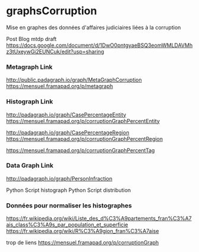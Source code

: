 # graphsCorruption
Mise en graphes des données d'affaires judiciaires liées à la corruption

Post Blog mtdp draft
https://docs.google.com/document/d/1DwO0pntgyaeBSQ3eomWMLDAVMhz3tUxeywGi2EUNCuk/edit?usp=sharing


### Metagraph Link
http://public.padagraph.io/graph/MetaGraphCorruption
https://mensuel.framapad.org/p/metagraph

### Histograph Link
http://padagraph.io/graph/CasePercentageEntity
https://mensuel.framapad.org/p/corruptionGraphPercentEntity

http://padagraph.io/graph/CasePercentageRegion
https://mensuel.framapad.org/p/corruptionGraphPercentRegion

https://mensuel.framapad.org/p/corruptionGraphPercentTag

### Data Graph Link
http://padagraph.io/graph/PersonInfraction


Python Script histograph
Python Script distribution

### Données pour normaliser les histographes
https://fr.wikipedia.org/wiki/Liste_des_d%C3%A9partements_fran%C3%A7ais_class%C3%A9s_par_population_et_superficie
https://fr.wikipedia.org/wiki/R%C3%A9gion_fran%C3%A7aise

trop de liens
https://mensuel.framapad.org/p/corruptionGraph
